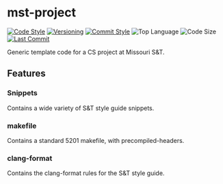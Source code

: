 # mst-project

[![Code Style](https://img.shields.io/badge/code_style-S%26T-darkgreen.svg?style=flat)](https://web.mst.edu/~nmjxv3/cs1570/coding-standards.pdf)
[![Versioning](https://img.shields.io/badge/versioning-semantic-brightgreen.svg?style=flat)](https://semver.org/)
[![Commit Style](https://img.shields.io/badge/commit_style-gitmoji-yellow.svg?style=flat)](https://gitmoji.carloscuesta.me/)
![Top Language](https://img.shields.io/github/languages/top/evaneliasyoung/mst-project.svg?style=flat)
![Code Size](https://img.shields.io/github/languages/code-size/evaneliasyoung/mst-project.svg?style=flat)
[![Last Commit](https://img.shields.io/github/last-commit/evaneliasyoung/mst-project.svg?style=flat)](https://github.com/evaneliasyoung/mst-project/commit/master)

Generic template code for a CS project at Missouri S&T.

## Features

### Snippets
Contains a wide variety of S&T style guide snippets.

### makefile
Contains a standard 5201 makefile, with precompiled-headers.

### clang-format
Contains the clang-format rules for the S&T style guide.
